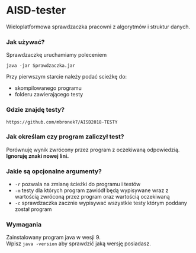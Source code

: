 # AISD-tester
Wieloplatformowa sprawdzaczka pracowni z algorytmów i struktur danych.

### Jak używać?
Sprawdzaczkę uruchamiamy poleceniem<br>
```
java -jar Sprawdzaczka.jar
```
Przy pierwszym starcie należy podać scieżkę do:
- skompilowanego programu 
- folderu zawierającego testy

### Gdzie znajdę testy?
 `https://github.com/mbronek7/AISD2018-TESTY`
### Jak określam czy program zaliczył test?
Porównuję wynik zwrócony przez program z oczekiwaną odpowiedzią.
**Ignoruję znaki nowej lini.**

### Jakie są opcjonalne argumenty?
- `-r` pozwala na zmianę ścieżki do programu i testów
- `-m` testy dla których program zawiódł będą wypisywane wraz z wartością zwróconą przez program oraz wartością oczekiwaną 
- `-c` sprawdzaczka zacznie wypisywać wszystkie testy którym poddany został program

### Wymagania
Zainstalowany program java w wesji 9.<br>
Wpisz `java -version` aby sprawdzić jaką wersję posiadasz.
